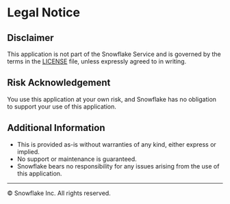 # Legal Notice

## Disclaimer

This application is not part of the Snowflake Service and is governed by the terms in the [LICENSE](./LICENSE) file, unless expressly agreed to in writing.

## Risk Acknowledgement

You use this application at your own risk, and Snowflake has no obligation to support your use of this application.

## Additional Information

- This is provided as-is without warranties of any kind, either express or implied.
- No support or maintenance is guaranteed.
- Snowflake bears no responsibility for any issues arising from the use of this application.

---

© Snowflake Inc. All rights reserved.
